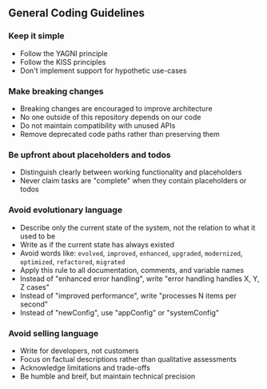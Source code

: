## General Coding Guidelines

### Keep it simple
- Follow the YAGNI principle
- Follow the KISS principles
- Don't implement support for hypothetic use-cases

### Make breaking changes
- Breaking changes are encouraged to improve architecture
- No one outside of this repository depends on our code
- Do not maintain compatibility with unused APIs
- Remove deprecated code paths rather than preserving them

### Be upfront about placeholders and todos
- Distinguish clearly between working functionality and placeholders
- Never claim tasks are "complete" when they contain placeholders or todos

### Avoid evolutionary language
- Describe only the current state of the system, not the relation to what it used to be
- Write as if the current state has always existed
- Avoid words like: `evolved`, `improved`, `enhanced`, `upgraded`, `modernized`, `optimized`, `refactored`, `migrated`
- Apply this rule to all documentation, comments, and variable names
- Instead of "enhanced error handling", write "error handling handles X, Y, Z cases"
- Instead of "improved performance", write "processes N items per second"
- Instead of "newConfig", use "appConfig" or "systemConfig"

### Avoid selling language
- Write for developers, not customers
- Focus on factual descriptions rather than qualitative assessments
- Acknowledge limitations and trade-offs
- Be humble and breif, but maintain technical precision
